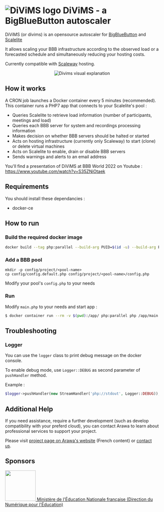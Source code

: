 # ![DiViMS logo](https://www.arawa.fr/wp-content/uploads/2022/11/logo-divims-1-90x90.png.webp) DiViMS - a BigBlueButton autoscaler

DiViMS (or divims) is an opensource autoscaler for [BigBlueButton](https://docs.bigbluebutton.org/) and [Scalelite](https://github.com/blindsidenetworks/scalelite)

It allows scaling your BBB infrastructure according to the observed load or a forecasted schedule and simultaneously reducing your hosting costs.

Currently compatible with [Scaleway](https://www.scaleway.com) hosting.

<p align="center">
<img src="https://www.arawa.fr/wp-content/uploads/2023/06/presentation-arawa-divims.png.webp" alt="Divims visual explanation">
</p>

## How it works
A CRON job launches a Docker container every 5 minutes (recommended). This container runs a PHP7 app that connects to your Scalelite's pool :
- Queries Scalelite to retrieve load information (number of participants, meetings and load)
- Queries each BBB server for system and recordings processing information
- Makes decision on whether BBB servers should be halted or started
- Acts on hosting infrastructure (currently only Scaleway) to start (clone) or delete virtual machines
- Acts on Scalelite to enable, drain or disable BBB servers
- Sends warnings and alerts to an email address

You'll find a presentation of DiViMS at BBB World 2022 on Youtube : https://www.youtube.com/watch?v=S35ZNiOtaek

## Requirements

You should install these dependancies :

- docker-ce

## How to run
### Build the required docker image

```bash
docker build --tag php:parallel --build-arg PUID=$(id -u) --build-arg PGID=$(id -g) --build-arg USER=$(id -un) .
```

### Add a BBB pool

```
mkdir -p config/project/<pool-name>
cp config/config.default.php config/project/<pool-name>/config.php
```

Modify your pool's `config.php` to your needs

### Run
Modify `main.php` to your needs and start app :

```bash
$ docker container run --rm -v $(pwd):/app/ php:parallel php /app/main.php
```

## Troubleshooting

### Logger

You can use the `logger` class to print debug message on the docker console.

To enable debug mode, use `Logger::DEBUG` as second parameter of `pushHandler` method.

Example :

```php
$logger->pushHandler(new StreamHandler('php://stdout', Logger::DEBUG));
```

## Additional Help

If you need assistance, require a further development (such as develop compatibility with your preferd cloud), you can contact Arawa to learn about professional services to support your project.

Please visit [project page on Arawa's website](https://www.arawa.fr/solutions/produits-arawa/arawa-divims-for-bigbluebutton/) (French content) or [contact us](https://www.arawa.fr/contact/).

## Sponsors

<a href="https://www.education.gouv.fr/direction-du-numerique-pour-l-education-dne-9983" alt="Site de la Direction du Numérique pour l'Éducation"><img src="https://www.education.gouv.fr/sites/default/files/site_logo/2022-08/logoMENJ_tronque.png" width="100"> Ministère de l'Éducation Nationale française (Direction du Numérique pour l'Éducation)</a>
